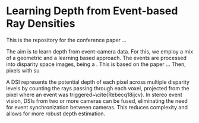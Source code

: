 # Learning Depth from Event-based Ray Densities

This is the repository for the conference paper ...

The aim is to learn depth from event-camera data. For this, we employ a mix of a geometric and a learning based approach. The events are processed into disparity space images, being a . This is based on the paper ... Then, pixels with su

A DSI represents the potential depth of each pixel across multiple disparity levels by counting the rays passing through each voxel, projected from the pixel where an event was triggered~\cite{Rebecq18ijcv}. In stereo event vision, DSIs from two or more cameras can be fused, eliminating the need for event synchronization between cameras. This reduces complexity and allows for more robust depth estimation.
